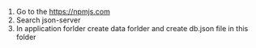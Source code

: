 1. Go to the https://npmjs.com
2. Search json-server
3. In application forlder create data forlder and create db.json file in this folder
